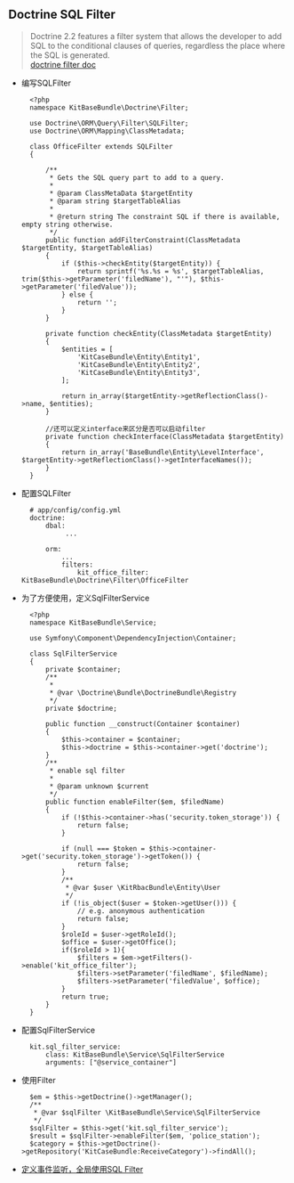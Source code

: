 ## Doctrine SQL Filter
> Doctrine 2.2 features a filter system that allows the developer to add SQL to the conditional clauses of queries, regardless the place where the SQL is generated.  
> [doctrine filter doc](http://docs.doctrine-project.org/projects/doctrine-orm/en/latest/reference/filters.html)

- 编写SQLFilter

		<?php
		namespace KitBaseBundle\Doctrine\Filter;
		
		use Doctrine\ORM\Query\Filter\SQLFilter;
		use Doctrine\ORM\Mapping\ClassMetadata;
		
		class OfficeFilter extends SQLFilter
		{
		
		    /**
		     * Gets the SQL query part to add to a query.
		     *
		     * @param ClassMetaData $targetEntity            
		     * @param string $targetTableAlias            
		     *
		     * @return string The constraint SQL if there is available, empty string otherwise.
		     */
		    public function addFilterConstraint(ClassMetadata $targetEntity, $targetTableAlias)
		    {
		        if ($this->checkEntity($targetEntity)) {
		            return sprintf('%s.%s = %s', $targetTableAlias, trim($this->getParameter('filedName'), "'"), $this->getParameter('filedValue'));
		        } else {
		            return '';
		        }
		    }
		
		    private function checkEntity(ClassMetadata $targetEntity)
		    {
		        $entities = [
		            'KitCaseBundle\Entity\Entity1',
		            'KitCaseBundle\Entity\Entity2',
		            'KitCaseBundle\Entity\Entity3',
		        ];
		        
		        return in_array($targetEntity->getReflectionClass()->name, $entities);
		    }
            
            //还可以定义interface来区分是否可以启动filter
            private function checkInterface(ClassMetadata $targetEntity)
            {
                return in_array('BaseBundle\Entity\LevelInterface', $targetEntity->getReflectionClass()->getInterfaceNames());
            }
		}
- 配置SQLFilter

		# app/config/config.yml
		doctrine:
		    dbal:
		         ... 
		
		    orm:
		        ...
		        filters:
		            kit_office_filter: KitBaseBundle\Doctrine\Filter\OfficeFilter
- 为了方便使用，定义SqlFilterService

		<?php
		namespace KitBaseBundle\Service;
		
		use Symfony\Component\DependencyInjection\Container;
		
		class SqlFilterService
		{
		    private $container;
		    /**
		     *
		     * @var \Doctrine\Bundle\DoctrineBundle\Registry
		     */
		    private $doctrine;
		
		    public function __construct(Container $container)
		    {
		        $this->container = $container;
		        $this->doctrine = $this->container->get('doctrine');
		    }
		    /**
		     * enable sql filter
		     *
		     * @param unknown $current
		     */
		    public function enableFilter($em, $filedName)
		    {
		        if (!$this->container->has('security.token_storage')) {
		            return false;
		        }
		        
		        if (null === $token = $this->container->get('security.token_storage')->getToken()) {
		            return false;
		        }
		        /**
		         * @var $user \KitRbacBundle\Entity\User
		         */
		        if (!is_object($user = $token->getUser())) {
		            // e.g. anonymous authentication
		            return false;
		        }
		        $roleId = $user->getRoleId();
		        $office = $user->getOffice();
		        if($roleId > 1){
		            $filters = $em->getFilters()->enable('kit_office_filter');
		            $filters->setParameter('filedName', $filedName);
		            $filters->setParameter('filedValue', $office);
		        }
		        return true;
		    }
		}
- 配置SqlFilterService

		kit.sql_filter_service:
	        class: KitBaseBundle\Service\SqlFilterService
	        arguments: ["@service_container"]
- 使用Filter

		$em = $this->getDoctrine()->getManager();
        /**
         * @var $sqlFilter \KitBaseBundle\Service\SqlFilterService
         */
        $sqlFilter = $this->get('kit.sql_filter_service');
        $result = $sqlFilter->enableFilter($em, 'police_station');
        $category = $this->getDoctrine()->getRepository('KitCaseBundle:ReceiveCategory')->findAll();
- [定义事件监听，全局使用SQL Filter](../EventListener/EnableFilterListener.md)
